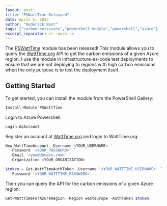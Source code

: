 ```yaml
---
layout: post
title: "PSWattTime Released"
date: April 5, 2023
author: "Roderick Bant"
tags: ["carbon-emissions","powershell-module","powershell","azure"]
excerpt_separator: <!--more-->
---
```


The [PSWattTime](https://github.com/cloudyspells/PSWattTime)
module has been released! This module allows you to query the
[WattTime.org](https://www.watttime.org/) API to get the
carbon emissions of a given Azure region. I use the module in
infrastructure-as-code test deployments to ensure that we are not deploying to
regions with high carbon emissions when the only purpose is to
test the deployment itself.

<!--more-->

## Getting Started

To get started, you can install the module from the PowerShell Gallery:

```powershell
Install-Module PSWattTime
```

Login to Azure Powershell:

```powershell
Login-AzAccount
```
Register an account at [WattTime.org](https://www.watttime.org/) and login to
WattTime.org:

```powershell
New-WattTimeAccount -Username <YOUR_USERNAME> `
  -Password '<YOUR_PASSWORD>' `
  -Email '<you@domain.com>' `
  -Organization <YOUR_ORGANIZATION>

$token = Get-WattTimeAuthToken -Username '<YOUR_WATTTIME_USERNAME>' `
  -Password '<YOUR_WATTTIME_PASSWORD>'

```

Then you can query the API for the carbon emissions of a given Azure region:

```powershell
Get-WattTimeForAzureRegion -Region westeurope -AuthToken $token
```
